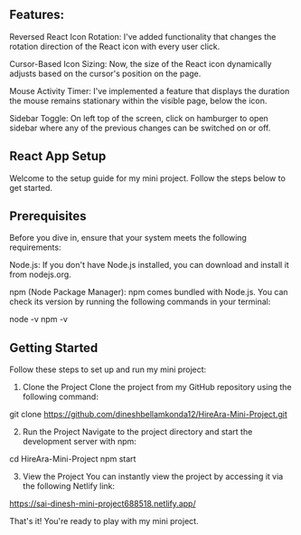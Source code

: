 ## Features:
Reversed React Icon Rotation: I've added functionality that changes the rotation direction of the React icon with every user click.

Cursor-Based Icon Sizing: Now, the size of the React icon dynamically adjusts based on the cursor's position on the page.

Mouse Activity Timer: I've implemented a feature that displays the duration the mouse remains stationary within the visible page, below the icon.

Sidebar Toggle: On left top of the screen, click on hamburger to open sidebar where any of the previous changes can be switched on or off.

## React App Setup
Welcome to the setup guide for my mini project. Follow the steps below to get started.

## Prerequisites
Before you dive in, ensure that your system meets the following requirements:

Node.js: If you don't have Node.js installed, you can download and install it from nodejs.org.

npm (Node Package Manager): npm comes bundled with Node.js. You can check its version by running the following commands in your terminal:

node -v
npm -v

## Getting Started
Follow these steps to set up and run my mini project:

1. Clone the Project
   Clone the project from my GitHub repository using the following command:

git clone https://github.com/dineshbellamkonda12/HireAra-Mini-Project.git

2. Run the Project
   Navigate to the project directory and start the development server with npm:

cd HireAra-Mini-Project
npm start

3. View the Project
   You can instantly view the project by accessing it via the following Netlify link:

https://sai-dinesh-mini-project688518.netlify.app/

That's it! You're ready to play with my mini project.


